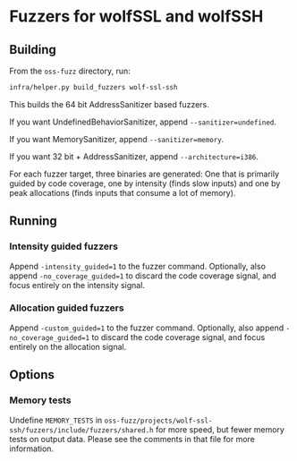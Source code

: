 # Fuzzers for wolfSSL and wolfSSH

## Building

From the ```oss-fuzz``` directory, run:

```sh
infra/helper.py build_fuzzers wolf-ssl-ssh
```

This builds the 64 bit AddressSanitizer based fuzzers.

If you want UndefinedBehaviorSanitizer, append ```--sanitizer=undefined```.

If you want MemorySanitizer, append ```--sanitizer=memory```.

If you want 32 bit + AddressSanitizer, append ```--architecture=i386```.

For each fuzzer target, three binaries are generated: One that is primarily guided by code coverage, one by intensity (finds slow inputs) and one by peak allocations (finds inputs that consume a lot of memory).

## Running

### Intensity guided fuzzers

Append ```-intensity_guided=1``` to the fuzzer command. Optionally, also append ```-no_coverage_guided=1``` to discard the code coverage signal, and focus entirely on the intensity signal.

### Allocation guided fuzzers

Append ```-custom_guided=1``` to the fuzzer command. Optionally, also append ```-no_coverage_guided=1``` to discard the code coverage signal, and focus entirely on the allocation signal.

## Options

### Memory tests

Undefine ```MEMORY_TESTS``` in ```oss-fuzz/projects/wolf-ssl-ssh/fuzzers/include/fuzzers/shared.h``` for more speed, but fewer memory tests on output data. Please see the comments in that file for more information.
